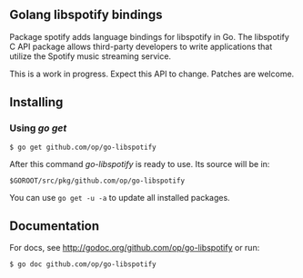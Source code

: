 ## Golang libspotify bindings

Package spotify adds language bindings for libspotify in Go. The libspotify C
API package allows third-party developers to write applications that utilize
the Spotify music streaming service.

This is a work in progress. Expect this API to change. Patches are welcome.

## Installing

### Using *go get*

    $ go get github.com/op/go-libspotify

After this command *go-libspotify* is ready to use. Its source will be in:

    $GOROOT/src/pkg/github.com/op/go-libspotify

You can use `go get -u -a` to update all installed packages.

## Documentation

For docs, see http://godoc.org/github.com/op/go-libspotify or run:

    $ go doc github.com/op/go-libspotify
